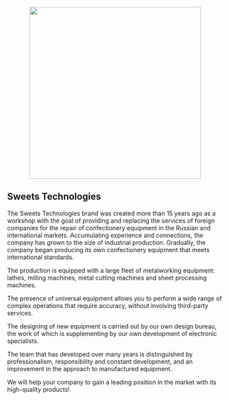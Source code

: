 <p align="center"><img src="https://sweetstech.com/assets/img/logo.png" width="400"></p>

## Sweets Technologies

The Sweets Technologies brand was created more than 15 years ago as a workshop with the goal of providing and replacing the services of foreign companies for the repair of confectionery equipment in the Russian and international markets. Accumulating experience and connections, the company has grown to the size of industrial production. Gradually, the company began producing its own confectionery equipment that meets international standards.

The production is equipped with a large fleet of metalworking equipment: lathes, milling machines, metal cutting machines and sheet processing machines.

The presence of universal equipment allows you to perform a wide range of complex operations that require accuracy, without involving third-party services.

The designing of new equipment is carried out by our own design bureau, the work of which is supplementing by our own development of electronic specialists.

The team that has developed over many years is distinguished by professionalism, responsibility and constant development, and an improvement in the approach to manufactured equipment.

We will help your company to gain a leading position in the market with its high-quality products!
